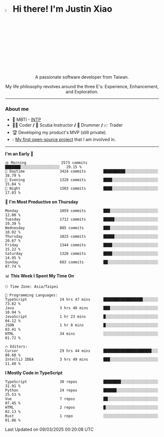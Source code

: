 # <img src="https://media.giphy.com/media/hvRJCLFzcasrR4ia7z/giphy.gif" width="5%">Hi there! I'm Justin Xiao
<p align="center">A passionate software developer from Taiwan.  </p>
<p align="center">My life philosophy revolves around the three E's: Experience, Enhancement, and Exploration.</p>

---
### About me
- 👀 MBTI - [INTP](https://www.16personalities.com/intp-personality)
- 👨‍💻 Coder **/** 🤿 Scuba Instructor **/** 🥁 Drummer **/** 📈 Trader
- 🏆 Developing my product's MVP (still private).
- 💧 [My first open-source project](https://github.com/Game-as-a-Service/Game-Lobby-Web) that I am involved in.

---
<!--START_SECTION:waka-->
**I'm an Early 🐤** 

```text
🌞 Morning                2573 commits        ███████░░░░░░░░░░░░░░░░░░   29.15 % 
🌆 Daytime                3424 commits        ██████████░░░░░░░░░░░░░░░   38.79 % 
🌃 Evening                1328 commits        ████░░░░░░░░░░░░░░░░░░░░░   15.04 % 
🌙 Night                  1503 commits        ████░░░░░░░░░░░░░░░░░░░░░   17.03 % 
```
📅 **I'm Most Productive on Thursday** 

```text
Monday                   1059 commits        ███░░░░░░░░░░░░░░░░░░░░░░   12.00 % 
Tuesday                  1712 commits        █████░░░░░░░░░░░░░░░░░░░░   19.39 % 
Wednesday                885 commits         ███░░░░░░░░░░░░░░░░░░░░░░   10.02 % 
Thursday                 1825 commits        █████░░░░░░░░░░░░░░░░░░░░   20.67 % 
Friday                   1344 commits        ████░░░░░░░░░░░░░░░░░░░░░   15.22 % 
Saturday                 1320 commits        ████░░░░░░░░░░░░░░░░░░░░░   14.95 % 
Sunday                   683 commits         ██░░░░░░░░░░░░░░░░░░░░░░░   07.74 % 
```


📊 **This Week I Spent My Time On** 

```text
🕑︎ Time Zone: Asia/Taipei

💬 Programming Languages: 
TypeScript               24 hrs 47 mins      ██████████████████░░░░░░░   73.82 % 
Java                     3 hrs 40 mins       ███░░░░░░░░░░░░░░░░░░░░░░   10.94 % 
JavaScript               1 hr 23 mins        █░░░░░░░░░░░░░░░░░░░░░░░░   04.12 % 
JSON                     1 hr 8 mins         █░░░░░░░░░░░░░░░░░░░░░░░░   03.41 % 
HTML                     34 mins             ░░░░░░░░░░░░░░░░░░░░░░░░░   01.72 % 

🔥 Editors: 
Cursor                   29 hrs 44 mins      ██████████████████████░░░   88.60 % 
IntelliJ IDEA            3 hrs 49 mins       ███░░░░░░░░░░░░░░░░░░░░░░   11.40 % 
```

**I Mostly Code in TypeScript** 

```text
TypeScript               30 repos            ████████░░░░░░░░░░░░░░░░░   31.91 % 
Python                   24 repos            ██████░░░░░░░░░░░░░░░░░░░   25.53 % 
Vue                      7 repos             ██░░░░░░░░░░░░░░░░░░░░░░░   07.45 % 
HTML                     2 repos             █░░░░░░░░░░░░░░░░░░░░░░░░   02.13 % 
Rust                     1 repo              ░░░░░░░░░░░░░░░░░░░░░░░░░   01.06 % 
```




 Last Updated on 09/03/2025 00:20:08 UTC
<!--END_SECTION:waka-->
